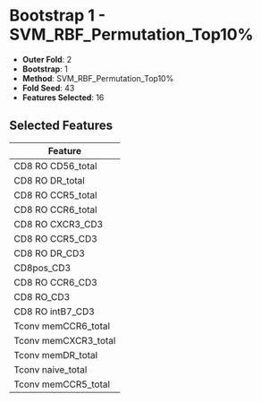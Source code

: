 # Bootstrap 1 - SVM_RBF_Permutation_Top10%

- **Outer Fold**: 2
- **Bootstrap**: 1
- **Method**: SVM_RBF_Permutation_Top10%
- **Fold Seed**: 43
- **Features Selected**: 16

## Selected Features

| Feature |
|---------|
| CD8 RO CD56_total |
| CD8 RO DR_total |
| CD8 RO CCR5_total |
| CD8 RO CCR6_total |
| CD8 RO CXCR3_CD3 |
| CD8 RO CCR5_CD3 |
| CD8 RO DR_CD3 |
| CD8pos_CD3 |
| CD8 RO CCR6_CD3 |
| CD8 RO_CD3 |
| CD8 RO intB7_CD3 |
| Tconv memCCR6_total |
| Tconv memCXCR3_total |
| Tconv memDR_total |
| Tconv naive_total |
| Tconv memCCR5_total |
